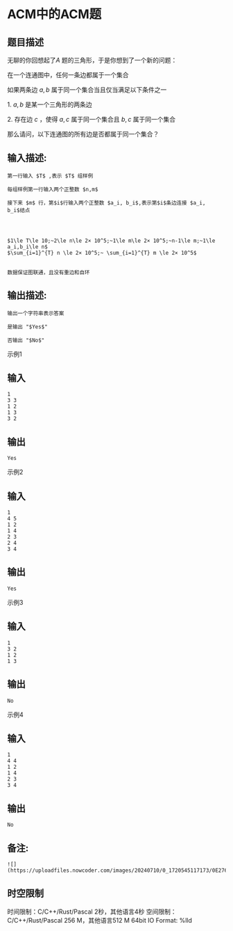 # ACM中的ACM题

## 题目描述

无聊的你回想起了$A$ 题的三角形，于是你想到了一个新的问题： 

在一个连通图中，任何一条边都属于一个集合 

如果两条边 $a,b$ 属于同一个集合当且仅当满足以下条件之一 

1\. $a,b$ 是某一个三角形的两条边 

2\. 存在边 $c$ ，使得 $a,c$ 属于同一个集合且 $b,c$ 属于同一个集合 

  


那么请问，以下连通图的所有边是否都属于同一个集合？ 

## 输入描述:
    
    
    第一行输入 $T$ ,表示 $T$ 组样例
    
    每组样例第一行输入两个正整数 $n,m$
    
    接下来 $m$ 行，第$i$行输入两个正整数 $a_i, b_i$,表示第$i$条边连接 $a_i, b_i$结点
    
      
    
    
    $1\le T\le 10;~2\le n\le 2× 10^5;~1\le m\le 2× 10^5;~n-1\le m;~1\le a_i,b_i\le n$  
    $\sum_{i=1}^{T} n \le 2× 10^5;~ \sum_{i=1}^{T} m \le 2× 10^5$  
    
    
    数据保证图联通，且没有重边和自环

## 输出描述:
    
    
    输出一个字符串表示答案
    
    是输出 "$Yes$"
    
    否输出 "$No$"

示例1 

## 输入
    
    
    1
    3 3
    1 2
    1 3
    3 2

## 输出
    
    
    Yes

示例2 

## 输入
    
    
    1
    4 5
    1 2
    1 4
    2 3
    2 4
    3 4

## 输出
    
    
    Yes

示例3 

## 输入
    
    
    1
    3 2
    1 2
    1 3

## 输出
    
    
    No

示例4 

## 输入
    
    
    1
    4 4
    1 2
    1 4
    2 3
    3 4

## 输出
    
    
    No

## 备注:
    
    
    ![](https://uploadfiles.nowcoder.com/images/20240710/0_1720545117173/0E276EE6DF5C71924EA2BDCE02A2B456)


## 时空限制

时间限制：C/C++/Rust/Pascal 2秒，其他语言4秒
空间限制：C/C++/Rust/Pascal 256 M，其他语言512 M
64bit IO Format: %lld